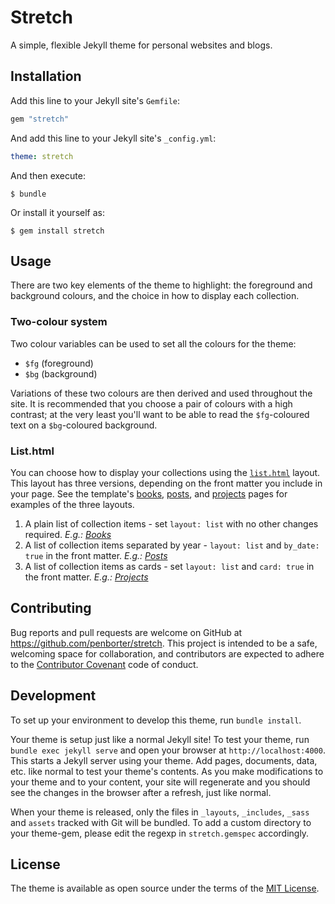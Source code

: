 # Stretch

A simple, flexible Jekyll theme for personal websites and blogs.

## Installation

Add this line to your Jekyll site's `Gemfile`:

```ruby
gem "stretch"
```

And add this line to your Jekyll site's `_config.yml`:

```yaml
theme: stretch
```

And then execute:

    $ bundle

Or install it yourself as:

    $ gem install stretch

## Usage

There are two key elements of the theme to highlight: the foreground and background colours, and the choice in how to display each collection.

### Two-colour system

Two colour variables can be used to set all the colours for the theme:

- `$fg` (foreground)
- `$bg` (background) 

Variations of these two colours are then derived and used throughout the site. It is recommended that you choose a pair of colours with a high contrast; at the very least you'll want to be able to read the `$fg`-coloured text on a `$bg`-coloured background.

### List.html

You can choose how to display your collections using the [`list.html`]() layout. This layout has three versions, depending on the front matter you include in your page. See the template's [books](), [posts](), and [projects]() pages for examples of the three layouts.

1. A plain list of collection items - set `layout: list` with no other changes required. *E.g.: [Books]()*
2. A list of collection items separated by year - `layout: list` and `by_date: true` in the front matter. *E.g.: [Posts]()*
3. A list of collection items as cards - set `layout: list` and `card: true` in the front matter. *E.g.: [Projects]()*

## Contributing

Bug reports and pull requests are welcome on GitHub at https://github.com/penborter/stretch. This project is intended to be a safe, welcoming space for collaboration, and contributors are expected to adhere to the [Contributor Covenant](http://contributor-covenant.org) code of conduct.

## Development

To set up your environment to develop this theme, run `bundle install`.

Your theme is setup just like a normal Jekyll site! To test your theme, run `bundle exec jekyll serve` and open your browser at `http://localhost:4000`. This starts a Jekyll server using your theme. Add pages, documents, data, etc. like normal to test your theme's contents. As you make modifications to your theme and to your content, your site will regenerate and you should see the changes in the browser after a refresh, just like normal.

When your theme is released, only the files in `_layouts`, `_includes`, `_sass` and `assets` tracked with Git will be bundled.
To add a custom directory to your theme-gem, please edit the regexp in `stretch.gemspec` accordingly.

## License

The theme is available as open source under the terms of the [MIT License](https://opensource.org/licenses/MIT).

